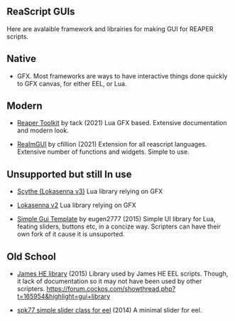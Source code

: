 ## ReaScript GUIs

Here are avalaible framework and librairies for making GUI for REAPER scripts.

## Native

- GFX. Most frameworks are ways to have interactive things done quickly to GFX canvas, for either EEL, or Lua.

## Modern

- [Reaper Toolkit](https://forum.cockos.com/showthread.php?t=255333&goto=nextoldest) by tack (2021)
Lua GFX based. Extensive documentation and modern look.

- [ReaImGUI](https://forum.cockos.com/showthread.php?t=250419) by cfillion (2021)
Extension for all reascript languages. Extensive number of functions and widgets. Simple to use.

## Unsupported but still In use

- [Scythe (Lokasenna v3)](https://jalovatt.github.io/scythe/)
Lua library relying on GFX

- [Lokasenna v2](https://forum.cockos.com/showthread.php?t=177772)
Lua library relying on GFX

- [Simple Gui Template](https://forum.cockos.com/showthread.php?t=175206) by eugen2777 (2015)
Simple UI library for Lua, feating sliders, buttons etc, in a concize way.
Scripters can have their own fork of it cause it is unsuported.

## Old School

- [James HE library](https://stash.reaper.fm/v/25128/gfx%20functions%201.01.eel) (2015)
Library used by James HE EEL scripts. Though, it lack of documentation so it may not have been used by other scripters. https://forum.cockos.com/showthread.php?t=165954&highlight=gui+library

- [spk77 simple slider class for eel](https://forum.cockos.com/showthread.php?p=1435963) (2014)
A minimal slider for eel.
